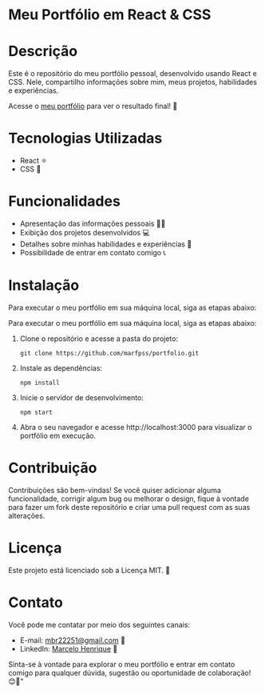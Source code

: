 # Meu Portfólio em React & CSS

# Descrição

Este é o repositório do meu portfólio pessoal, desenvolvido usando React e CSS. Nele, compartilho informações sobre mim, meus projetos, habilidades e experiências.

Acesse o [meu portfólio](https://marfpss.netlify.app/) para ver o resultado final! 🌟

# Tecnologias Utilizadas

- React ⚛️
- CSS 🎨

# Funcionalidades

- Apresentação das informações pessoais 🙋‍♀️
- Exibição dos projetos desenvolvidos 💻
- Detalhes sobre minhas habilidades e experiências 🌟
- Possibilidade de entrar em contato comigo 📞

# Instalação

Para executar o meu portfólio em sua máquina local, siga as etapas abaixo:

Para executar o meu portfólio em sua máquina local, siga as etapas abaixo:

1. Clone o repositório e acesse a pasta do projeto:
   ```shell
   git clone https://github.com/marfpss/portfolio.git 
   ```
2. Instale as dependências:
   ```shell
   npm install
   ```
3. Inicie o servidor de desenvolvimento: 
   ```shell
   npm start
   ```
4. Abra o seu navegador e acesse http://localhost:3000 para visualizar o portfólio em execução.  

# Contribuição

Contribuições são bem-vindas! Se você quiser adicionar alguma funcionalidade, corrigir algum bug ou melhorar o design, fique à vontade para fazer um fork deste repositório e criar uma pull request com as suas alterações.

# Licença

Este projeto está licenciado sob a Licença MIT. 📄

# Contato

Você pode me contatar por meio dos seguintes canais:

- E-mail: mbr22251@gmail.com 📧
- LinkedIn: [Marcelo Henrique](https://www.linkedin.com/in/marcelo-henrique-181b80256) 🔗

Sinta-se à vontade para explorar o meu portfólio e entrar em contato comigo para qualquer dúvida, sugestão ou oportunidade de colaboração! 😊🚀"
